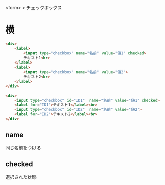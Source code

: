\<form> > チェックボックス
# 横
```html
<div>
	<label>
		<input type="checkbox" name="名前" value="値1" checked>
		テキスト1<br>
	</label>
	<label>
		<input type="checkbox" name="名前" value="値2">
		テキスト2<br>
	</label>
</div>
```

```html
<div>
	<input type="checkbox" id="ID1"  name="名前" value="値1" checked>
	<label for="ID1">テキスト1</label><br>
	<input type="checkbox" id="ID2"  name="名前" value="値2">
	<label for="ID2">テキスト2</label><br>
</div>
```

## name
同じ名前をつける

## checked
選択された状態
